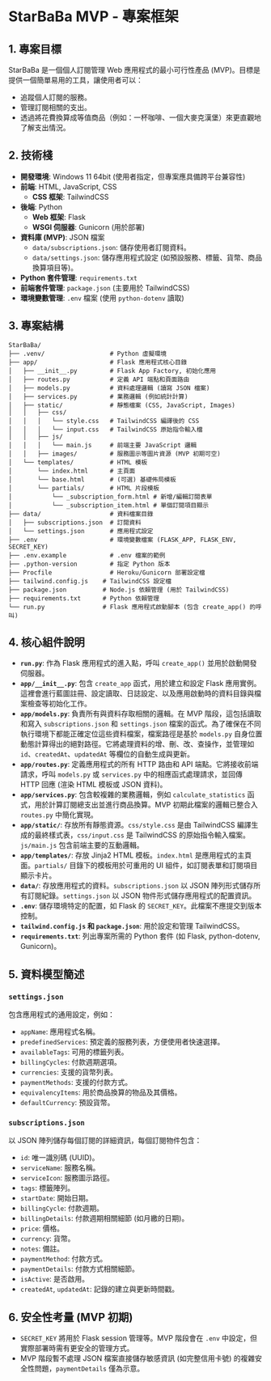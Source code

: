# StarBaBa MVP - 專案框架

## 1. 專案目標

StarBaBa 是一個個人訂閱管理 Web 應用程式的最小可行性產品 (MVP)。目標是提供一個簡單易用的工具，讓使用者可以：
- 追蹤個人訂閱的服務。
- 管理訂閱相關的支出。
- 透過將花費換算成等值商品（例如：一杯咖啡、一個大麥克漢堡）來更直觀地了解支出情況。

## 2. 技術棧

- **開發環境**: Windows 11 64bit (使用者指定，但專案應具備跨平台兼容性)
- **前端**: HTML, JavaScript, CSS
    - **CSS 框架**: TailwindCSS
- **後端**: Python
    - **Web 框架**: Flask
    - **WSGI 伺服器**: Gunicorn (用於部署)
- **資料庫 (MVP)**: JSON 檔案
    - `data/subscriptions.json`: 儲存使用者訂閱資料。
    - `data/settings.json`: 儲存應用程式設定 (如預設服務、標籤、貨幣、商品換算項目等)。
- **Python 套件管理**: `requirements.txt`
- **前端套件管理**: `package.json` (主要用於 TailwindCSS)
- **環境變數管理**: `.env` 檔案 (使用 `python-dotenv` 讀取)

## 3. 專案結構

```
StarBaBa/
├── .venv/                  # Python 虛擬環境
├── app/                    # Flask 應用程式核心目錄
│   ├── __init__.py         # Flask App Factory, 初始化應用
│   ├── routes.py           # 定義 API 端點和頁面路由
│   ├── models.py           # 資料處理邏輯 (讀寫 JSON 檔案)
│   ├── services.py         # 業務邏輯 (例如統計計算)
│   ├── static/             # 靜態檔案 (CSS, JavaScript, Images)
│   │   ├── css/
│   │   │   └── style.css   # TailwindCSS 編譯後的 CSS
│   │   │   └── input.css   # TailwindCSS 原始指令輸入檔
│   │   ├── js/
│   │   │   └── main.js     # 前端主要 JavaScript 邏輯
│   │   ├── images/         # 服務圖示等圖片資源 (MVP 初期可空)
│   └── templates/          # HTML 模板
│       └── index.html      # 主頁面
│       └── base.html       # (可選) 基礎佈局模板
│       └── partials/       # HTML 片段模板
│           └── _subscription_form.html # 新增/編輯訂閱表單
│           └── _subscription_item.html # 單個訂閱項目顯示
├── data/                   # 資料檔案目錄
│   ├── subscriptions.json  # 訂閱資料
│   └── settings.json       # 應用程式設定
├── .env                    # 環境變數檔案 (FLASK_APP, FLASK_ENV, SECRET_KEY)
├── .env.example            # .env 檔案的範例
├── .python-version         # 指定 Python 版本
├── Procfile                # Heroku/Gunicorn 部署設定檔
├── tailwind.config.js    # TailwindCSS 設定檔
├── package.json          # Node.js 依賴管理 (用於 TailwindCSS)
├── requirements.txt      # Python 依賴管理
└── run.py                # Flask 應用程式啟動腳本 (包含 create_app() 的呼叫)
```

## 4. 核心組件說明

- **`run.py`**: 作為 Flask 應用程式的進入點，呼叫 `create_app()` 並用於啟動開發伺服器。
- **`app/__init__.py`**: 包含 `create_app` 函式，用於建立和設定 Flask 應用實例。這裡會進行藍圖註冊、設定讀取、日誌設定、以及應用啟動時的資料目錄與檔案檢查等初始化工作。
- **`app/models.py`**: 負責所有與資料存取相關的邏輯。在 MVP 階段，這包括讀取和寫入 `subscriptions.json` 和 `settings.json` 檔案的函式。為了確保在不同執行環境下都能正確定位這些資料檔案，檔案路徑是基於 `models.py` 自身位置動態計算得出的絕對路徑。它將處理資料的增、刪、改、查操作，並管理如 `id`、`createdAt`、`updatedAt` 等欄位的自動生成與更新。
- **`app/routes.py`**: 定義應用程式的所有 HTTP 路由和 API 端點。它將接收前端請求，呼叫 `models.py` 或 `services.py` 中的相應函式處理請求，並回傳 HTTP 回應 (渲染 HTML 模板或 JSON 資料)。
- **`app/services.py`**: 包含較複雜的業務邏輯，例如 `calculate_statistics` 函式，用於計算訂閱總支出並進行商品換算。MVP 初期此檔案的邏輯已整合入 `routes.py` 中簡化實現。
- **`app/static/`**: 存放所有靜態資源。`css/style.css` 是由 TailwindCSS 編譯生成的最終樣式表，`css/input.css` 是 TailwindCSS 的原始指令輸入檔案。`js/main.js` 包含前端主要的互動邏輯。
- **`app/templates/`**: 存放 Jinja2 HTML 模板。`index.html` 是應用程式的主頁面。`partials/` 目錄下的模板用於可重用的 UI 組件，如訂閱表單和訂閱項目顯示卡片。
- **`data/`**: 存放應用程式的資料。`subscriptions.json` 以 JSON 陣列形式儲存所有訂閱紀錄。`settings.json` 以 JSON 物件形式儲存應用程式的配置資訊。
- **`.env`**: 儲存環境特定的配置，如 Flask 的 `SECRET_KEY`。此檔案不應提交到版本控制。
- **`tailwind.config.js` 和 `package.json`**: 用於設定和管理 TailwindCSS。
- **`requirements.txt`**: 列出專案所需的 Python 套件 (如 Flask, python-dotenv, Gunicorn)。

## 5. 資料模型簡述

### `settings.json`
包含應用程式的通用設定，例如：
- `appName`: 應用程式名稱。
- `predefinedServices`: 預定義的服務列表，方便使用者快速選擇。
- `availableTags`: 可用的標籤列表。
- `billingCycles`: 付款週期選項。
- `currencies`: 支援的貨幣列表。
- `paymentMethods`: 支援的付款方式。
- `equivalencyItems`: 用於商品換算的物品及其價格。
- `defaultCurrency`: 預設貨幣。

### `subscriptions.json`
以 JSON 陣列儲存每個訂閱的詳細資訊，每個訂閱物件包含：
- `id`: 唯一識別碼 (UUID)。
- `serviceName`: 服務名稱。
- `serviceIcon`: 服務圖示路徑。
- `tags`: 標籤陣列。
- `startDate`: 開始日期。
- `billingCycle`: 付款週期。
- `billingDetails`: 付款週期相關細節 (如月繳的日期)。
- `price`: 價格。
- `currency`: 貨幣。
- `notes`: 備註。
- `paymentMethod`: 付款方式。
- `paymentDetails`: 付款方式相關細節。
- `isActive`: 是否啟用。
- `createdAt`, `updatedAt`: 記錄的建立與更新時間戳。

## 6. 安全性考量 (MVP 初期)
- `SECRET_KEY` 將用於 Flask session 管理等。MVP 階段會在 `.env` 中設定，但實際部署時需有更安全的管理方式。
- MVP 階段暫不處理 JSON 檔案直接儲存敏感資訊 (如完整信用卡號) 的複雜安全性問題，`paymentDetails` 僅為示意。 